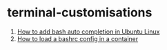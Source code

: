 # terminal-customisations


1. [How to add bash auto completion in Ubuntu Linux](https://www.cyberciti.biz/faq/add-bash-auto-completion-in-ubuntu-linux/)
2. [How to load a bashrc config in a container](https://github.com/moby/moby/issues/1861)
